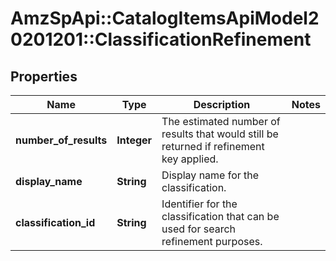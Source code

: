 # AmzSpApi::CatalogItemsApiModel20201201::ClassificationRefinement

## Properties
Name | Type | Description | Notes
------------ | ------------- | ------------- | -------------
**number_of_results** | **Integer** | The estimated number of results that would still be returned if refinement key applied. | 
**display_name** | **String** | Display name for the classification. | 
**classification_id** | **String** | Identifier for the classification that can be used for search refinement purposes. | 

